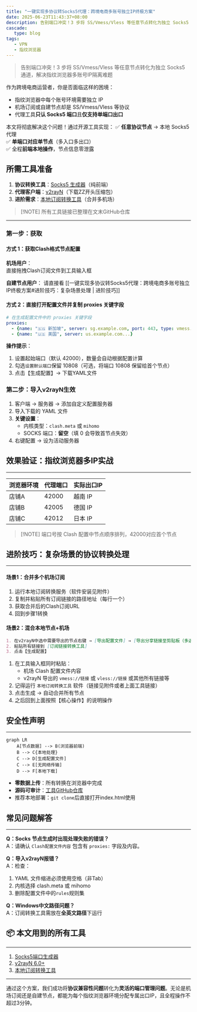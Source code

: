 ```yaml
---
title: "一键实现多协议转Socks5代理：跨境电商多账号独立IP终极方案"
date: 2025-06-23T11:43:37+08:00
description: 告别端口冲突！3 步将 SS/Vmess/Vless 等任意节点转化为独立 Socks5 通道，解决指纹浏览器多账号IP隔离难题
cascade:
   type: blog
tags: 
   - VPN
   - 指纹浏览器
---
```


> 告别端口冲突！3 步将 SS/Vmess/Vless 等任意节点转化为独立 Socks5 通道，解决指纹浏览器多账号IP隔离难题

作为跨境电商运营者，你是否面临这样的困境：
- 指纹浏览器中每个账号环境需要独立 IP
- 机场订阅或自建节点却是 SS/Vmess/Vless 等协议
- 代理工具**只认 Socks5 端口**且**仅支持单端口出口**

本文将彻底解决这个问题！通过开源工具实现：
✅ **任意协议节点** → 本地 Socks5 代理  
✅ **单端口对应单节点**（多入口多出口）  
✅ 全程**前端本地操作**，节点信息零泄露


## 所需工具准备

1. **协议转换工具**：[Socks5 生成器](https://your-tool-site.com)（纯前端）
2. **代理客户端**：[v2rayN](https://github.com/2dust/v2rayN)（下载ZZ开头压缩包）
3. **进阶需求**：[本地订阅转换工具](https://subconverter-site.com)（合并多机场）

>[!NOTE] 所有工具链接已整理在文末GitHub仓库

---
### 第一步：获取
#### 方式 1：获取Clash格式节点配置
**机场用户**：  
直接拖拽Clash订阅文件到工具输入框

**自建节点用户**：
请直接看 [[一键实现多协议转Socks5代理：跨境电商多账号独立IP终极方案#进阶技巧：复杂场景处理 | 进阶技巧]]

#### 方式 2：直接打开配置文件并复制 proxies 关键字段
```yaml
# 在生成配置文件中的 proxies 关键字段
proxies:
  - {name: "🇸🇬 新加坡", server: sg.example.com, port: 443, type: vmess...}
  - {name: "🇺🇸 美国", server: us.example.com...} 
```

**操作提示**：
1. 设置起始端口（默认 42000），数量会自动根据配置计算
2. 勾选`设置默认端口`保留 10808（可选，将端口 10808 保留给首个节点）
3. 点击【生成配置】→ 下载YAML文件

### 第二步：导入v2rayN生效
1. 客户端 → 服务器 → 添加自定义配置服务器
2. 导入下载的 YAML 文件
3. **关键设置**：
   - 内核类型：`clash.meta` 或 `mihomo`
   - SOCKS 端口：**留空**（填 0 会导致首节点失效）
4. 右键配置 → 设为活动服务器


## 效果验证：指纹浏览器多IP实战
---

| 浏览器环境 | 代理端口  | 实际出口IP |
| ----- | ----- | ------ |
| 店铺A   | 42000 | 越南 IP  |
| 店铺B   | 42005 | 德国 IP  |
| 店铺C   | 42012 | 日本 IP  |

> [!NOTE] 端口号按 Clash 配置中节点顺序排列，42000对应首个节点

## 进阶技巧：复杂场景的协议转换处理
---

#### 场景1：合并多个机场订阅

1. 运行本地订阅转换服务（软件安装见附件）
2. 复制并粘贴所有订阅链接的路径地址（每行一个）
3. 获取合并后的Clash订阅URL
4. 回到步骤1转换

#### 场景2：混合本地节点+机场


```markdown
1. 在v2rayN中选中需要导出的节点右键 → [导出配置文件] → [导出分享链接至剪贴板（多选）]
2. 粘贴所有链接到 [订阅链接转换工具]
3. 点击【生成配置】
```

1. 在工具输入框同时粘贴：
   - 机场 Clash 配置文件内容
   - v2rayN 导出的 `vmess://链接` 或 `vless://链接` 或其他所有链接等
2. 记得运行 `本地订阅转换工具` 软件（链接见附件或者上面工具链接） 
3. 点击生成 → 自动合并所有节点
4. 之后回到上面按照【核心操作】的说明操作

## 安全性声明
---
```mermaid
graph LR
    A[节点数据] --> B(浏览器前端)
    B --> C{本地处理}
    C --> D[生成配置文件]
    C --> E[无网络传输]
    D --> F[本地下载]
```
- **零数据上传**：所有转换在浏览器中完成
- **源码可审计**：[工具GitHub仓库](https://github.com/your-repo)
- 推荐本地部署：`git clone`后直接打开index.html使用

## 常见问题解答
---

**Q：Socks 节点生成时出现处理失败的错误？**  
A：请确认 `Clash配置文件内容` 包含有 `proxies:` 字段及内容。

**Q：导入v2rayN报错？**  
A：检查：
1. YAML 文件缩进必须使用空格（非Tab）
2. 内核选择 clash.meta 或 mihomo
3. 删除配置文件中的`rules`规则集

**Q：Windows中文路径问题？**  
A：订阅转换工具需放在**全英文路径**下运行

## 📦 本文用到的所有工具
---

1. [Socks5端口生成器](https://sp.hotrue.cc)
2. [v2rayN 6.0+](https://github.com/2dust/v2rayN/releases)
3. [本地订阅转换工具](https://github.com/tindy2013/subconverter)

---

通过这个方案，我们成功将**协议兼容性问题**转化为**灵活的端口管理问题**。无论是机场订阅还是自建节点，都能为每个指纹浏览器环境分配专属出口IP，且全程操作不超过3分钟。

